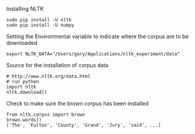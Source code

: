 Installing NLTK
  ```
  sudo pip install -U nltk
  sudo pip install -U numpy
  ```

Setting the Environmental variable to indicate where the corpus are to be downloaded
  ```
  export NLTK_DATA="/Users/gary/Applications/nltk_experiment/data"
  ```

Source for the installation of corpus data
  ```
  # http://www.nltk.org/data.html
  # run python
  import nltk
  nltk.download()
  ```

  Check to make sure the brown corpus has been installed
  ```
  from nltk.corpus import brown
  brown.words()
  ['The', 'Fulton', 'County', 'Grand', 'Jury', 'said', ...]
  ```